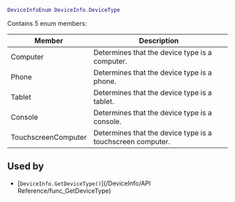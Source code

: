 ```lua
DeviceInfoEnum DeviceInfo.DeviceType
```

Contains 5 enum members:

| Member              | Description                                                |
| ------------------- | ---------------------------------------------------------- |
| Computer            | Determines that the device type is a computer.             |
| Phone               | Determines that the device type is a phone.                |
| Tablet              | Determines that the device type is a tablet.               |
| Console             | Determines that the device type is a console.              |
| TouchscreenComputer | Determines that the device type is a touchscreen computer. |

## Used by
* [``DeviceInfo.GetDeviceType()``](/DeviceInfo/API Reference/func_GetDeviceType)
